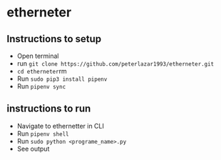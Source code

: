 # etherneter

## Instructions to setup

- Open terminal
- run `git clone https://github.com/peterlazar1993/etherneter.git`
- `cd etherneter`rm 
- Run `sudo pip3 install pipenv`
- Run `pipenv sync`


## instructions to run
- Navigate to ethernetter in CLI
- Run `pipenv shell`
- Run `sudo python <programe_name>.py`
- See output

